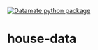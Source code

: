 [![Datamate python package](https://github.com/joy-rosie/house-data/actions/workflows/datamate-python-package.yml/badge.svg)](https://github.com/joy-rosie/house-data/actions/workflows/datamate-python-package.yml)

# house-data
